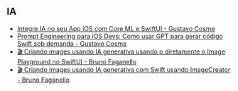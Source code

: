 ## IA

- [Integre IA no seu App iOS com Core ML e SwiftUI - Gustavo Cosme](https://www.linkedin.com/pulse/integre-ia-seu-app-ios-com-core-ml-e-swiftui-um-exemplo-gustavo-cosme-cuipf)
- [Prompt Engineering para iOS Devs: Como usar GPT para gerar código Swift sob demanda - Gustavo Cosme](https://www.linkedin.com/pulse/prompt-engineering-para-ios-devs-como-usar-gpt-gerar-c%C3%B3digo-cosme-nekif)
- [🎬 Criando images usando IA generativa usando o diretamente o Image Playground no SwiftUI - Bruno Faganello](https://www.youtube.com/watch?v=4ZL5Ia7iad4)
- [🎬 Criando images usando IA generativa com Swift usando ImageCreator - Bruno Faganello](https://www.youtube.com/watch?v=o1SARM6zuIM)